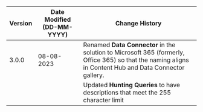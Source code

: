 | **Version** | **Date Modified (DD-MM-YYYY)** | **Change History**                          |
|-------------|--------------------------------|---------------------------------------------|
| 3.0.0       | 08-08-2023                     | Renamed **Data Connector** in the solution to Microsoft 365 (formerly, Office 365) so that the naming aligns in Content Hub and Data Connector gallery.   |
|             |                                | Updated **Hunting Queries** to have descriptions that meet the 255 character limit      |
